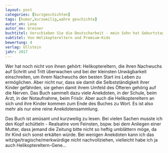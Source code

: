 ```yaml
---
layout: post
categories: [kurzgeschichten]
tags: [humor,kurzweilig,wahre geschichte]
autor_vn: Lena
autor_nn: Greiner
buchtitel: Verschieben Sie die Deutscharbeit - mein Sohn hat Geburtstag!
subtitel: Von Helikoptereltern und Premium-Kids
bewertung: 4
verlag: Ullstein
jahr: 2017
---
```


Wer hat noch nicht von ihnen gehört: Helikoptereltern, die ihren Nachwuchs auf Schritt und Tritt überwachen und bei der kleinsten Unwägbarkeit einschreiten, um ihrem Nachwuchs den besten Start ins Leben zu ermöglichen. Aber nicht nur, dass sie damit die Selbstständigkeit ihrer Kinder gefährden, sie gehen damit ihrem Umfeld des Öfteren gehörig auf die Nerven. Das Buch sammelt dazu viele Anekdoten, in der Schule, beim Arzt, in der Notaufnahme, beim Frisör. Aber auch die Helikoptereltern an sich und ihre Kinder kommen zum Ende des Buches zu Wort. Es ist also mehr als nur eine reine Anekdotensammlung.

Das Buch ist amüsant und kurzweilig zu lesen. Bei vielen Sachen musste ich den Kopf schütteln - Realsatire vom Feinsten, bspw. bei dem Anliegen einer Mutter, dass jemand die Zeitung bitte nicht so heftig umblättern möge, da ihr Kind sich sonst erkälten würde. Bei wenigen Anekdoten kann ich das witzige/tragische/merkwürdige nicht nachvollziehen, vielleicht habe ich ja auch Helikoptereltern-Gene...


